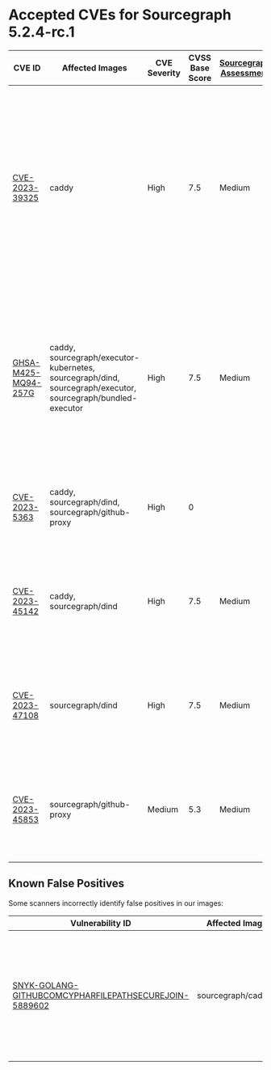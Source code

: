 # Accepted CVEs for Sourcegraph 5.2.4-rc.1

| CVE ID                                                                              | Affected Images                                                                                              | CVE Severity | CVSS Base Score | [Sourcegraph Assessment](../../../engineering/dev/policies/vulnerability-management-policy.md#severity-levels) | CVSS Environmental Score                                                          | Details                                                                                                                                                                                                                                                      |
| ----------------------------------------------------------------------------------- | ------------------------------------------------------------------------------------------------------------ | ------------ | --------------- | -------------------------------------------------------------------------------------------------------------- | --------------------------------------------------------------------------------- | ------------------------------------------------------------------------------------------------------------------------------------------------------------------------------------------------------------------------------------------------------------ |
| [CVE-2023-39325](https://nvd.nist.gov/vuln/detail/CVE-2023-39325)                   | caddy                                                                                                        | High         | 7.5             | Medium                                                                                                         | 4.7                                                                               | The services that are vulnerable to this issue are typically not exposed on the internet. The likelihood of exploitation is low and this does not have a significant impact on the security of the instance. The issue is not present in Sourcegraph itself. |
| [GHSA-M425-MQ94-257G](https://github.com/grpc/grpc-go)                              | caddy, sourcegraph/executor-kubernetes, sourcegraph/dind, sourcegraph/executor, sourcegraph/bundled-executor | High         | 7.5             | Medium                                                                                                         | 5                                                                                 | We are not vulnerable to 'gRPC-Go HTTP/2 Rapid Reset vulnerability' because we do not expose these service directly to the internet and only reacheable through direct access to the infrastructure.                                                         |
| [CVE-2023-5363](http://www.openwall.com/lists/oss-security/2023/10/24/1)            | caddy, sourcegraph/dind, sourcegraph/github-proxy                                                            | High         | 0               |                                                                                                                | NVD had no metrics available at this time (or returned non-200 response for CVE). | We are not vuln for 'openssl: Incorrect cipher key and IV length processing' because.                                                                                                                                                                        |
| [CVE-2023-45142](https://access.redhat.com/security/cve/CVE-2023-45142)             | caddy, sourcegraph/dind                                                                                      | High         | 7.5             | Medium                                                                                                         | 4.7                                                                               | The affected packages are not exposed to the internet. Hence sourcegraph is not vulnerable to this attack                                                                                                                                                            |
| [CVE-2023-47108](https://access.redhat.com/security/cve/CVE-2023-47108)             | sourcegraph/dind                                                                                             | High         | 7.5             | Medium                                                                                                         | 4.7                                                                               | The affected packages are not exposed to the internet. Hence sourcegraph is not vulnerable to this attack                                                                                                                                    |
| [CVE-2023-45853](https://access.redhat.com/security/cve/CVE-2023-45853#cve-cvss-v3) | sourcegraph/github-proxy                                                                                     | Medium       | 5.3             | Medium                                                                                                         | 5.3                                                                               | The affected packages are not exposed to the internet. Hence sourcegraph is not vulnerable to this attack                                                                                                                                                         |

## Known False Positives

Some scanners incorrectly identify false positives in our images:

| Vulnerability ID                                                                                                                             | Affected Images      | Note                                                                                                                          |
| -------------------------------------------------------------------------------------------------------------------------------------------- | -------------------- | ----------------------------------------------------------------------------------------------------------------------------- |
| [SNYK-GOLANG-GITHUBCOMCYPHARFILEPATHSECUREJOIN-5889602](https://security.snyk.io/vuln/SNYK-GOLANG-GITHUBCOMCYPHARFILEPATHSECUREJOIN-5889602) | sourcegraph/cadvisor | This potential security issue only affects `filepath-securejoin` when used on Windows - all Sourcegraph deployments use Linux |
